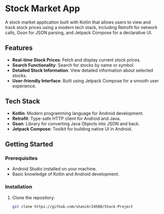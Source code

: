 # Stock Market App

A stock market application built with Kotlin that allows users to view and track stock prices using a modern tech stack, including Retrofit for network calls, Gson for JSON parsing, and Jetpack Compose for a declarative UI.

## Features

- **Real-time Stock Prices**: Fetch and display current stock prices.
- **Search Functionality**: Search for stocks by name or symbol.
- **Detailed Stock Information**: View detailed information about selected stocks.
- **User-friendly Interface**: Built using Jetpack Compose for a smooth user experience.

## Tech Stack

- **Kotlin**: Modern programming language for Android development.
- **Retrofit**: Type-safe HTTP client for Android and Java.
- **Gson**: Library for converting Java Objects into JSON and back.
- **Jetpack Compose**: Toolkit for building native UI in Android.

## Getting Started

### Prerequisites

- Android Studio installed on your machine.
- Basic knowledge of Kotlin and Android development.

### Installation

1. Clone the repository:

   ```bash
   git clone https://github.com/shanikr24588/Stock-Project

